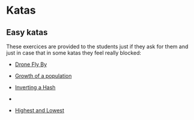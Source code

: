# Katas



## Easy katas

These exercices are provided to the students just if they ask for them and just in case that in some katas they feel really blocked:

- [Drone Fly By](https://www.codewars.com/kata/drone-fly-by)

- [Growth of a population](https://www.codewars.com/kata/growth-of-a-population)

- [Inverting a Hash](https://www.codewars.com/kata/inverting-a-hash/javascript)

- []()

- [Highest and Lowest](https://www.codewars.com/kata/highest-and-lowest/javascript)
